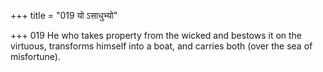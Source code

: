 +++
title = "019 यो ऽसाधुभ्यो"

+++
019	He who takes property from the wicked and bestows it on the virtuous, transforms himself into a boat, and carries both (over the sea of misfortune).